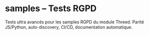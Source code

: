 # samples – Tests RGPD

Tests ultra avancés pour les samples RGPD du module Threed. Parité JS/Python, auto-discovery, CI/CD, documentation automatique.

